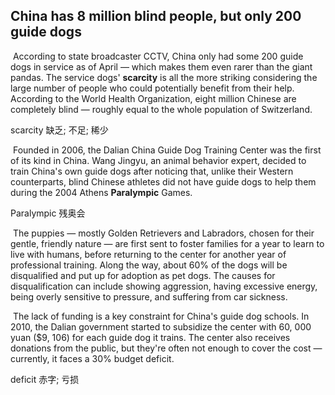 ## China has 8 million blind people, but only 200 guide dogs

​		According to state broadcaster CCTV, China only had some 200 guide dogs in service as of April — which makes them even rarer than the giant pandas. The service dogs' **scarcity** is all the more striking considering the large number of people who could potentially benefit from their help. According to the World Health Organization, eight million Chinese are completely blind — roughly equal to the whole population of Switzerland.

scarcity  缺乏; 不足; 稀少

​		Founded in 2006, the Dalian China Guide Dog Training Center was the first of its kind in China. Wang Jingyu, an animal behavior expert, decided to train China's own guide dogs after noticing that, unlike their Western counterparts, blind Chinese athletes did not have guide dogs to help them during the 2004 Athens **Paralympic** Games.

Paralympic  残奥会

​		The puppies — mostly Golden Retrievers and Labradors, chosen for their gentle, friendly nature — are first sent to foster families for a year to learn to live with humans, before returning to the center for another year of professional training. Along the way, about 60% of the dogs will be disqualified and put up for adoption as pet dogs. The causes for disqualification can include showing aggression, having excessive energy, being overly sensitive to pressure, and suffering from car sickness.

​		The lack of funding is a key constraint for China's guide dog schools. In 2010, the Dalian government started to subsidize the center with 60, 000 yuan ($9, 106) for each guide dog it trains. The center also receives donations from the public, but they're often not enough to cover the cost — currently, it faces a 30% budget deficit.

deficit  赤字; 亏损